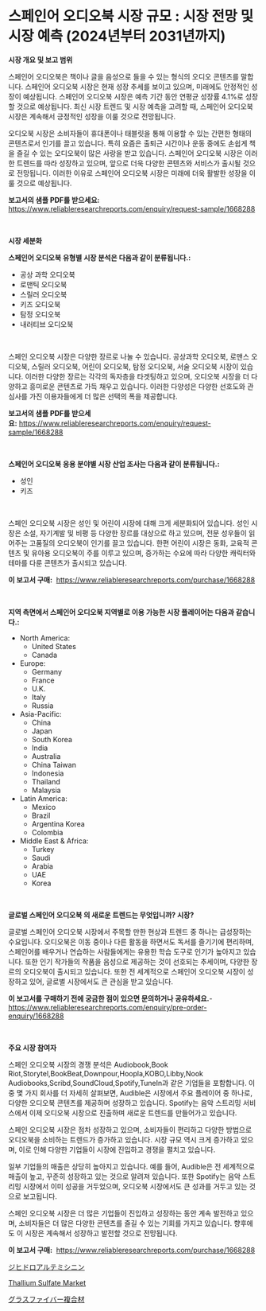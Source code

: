 <p><h1>스페인어 오디오북 시장 규모 : 시장 전망 및 시장 예측 (2024년부터 2031년까지)</h1></p><p><strong>시장 개요 및 보고 범위</strong></p>
<p><p>스페인어 오디오북은 책이나 글을 음성으로 들을 수 있는 형식의 오디오 콘텐츠를 말합니다. 스페인어 오디오북 시장은 현재 성장 추세를 보이고 있으며, 미래에도 안정적인 성장이 예상됩니다. 스페인어 오디오북 시장은 예측 기간 동안 연평균 성장률 4.1%로 성장할 것으로 예상됩니다. 최신 시장 트렌드 및 시장 예측을 고려할 때, 스페인어 오디오북 시장은 계속해서 긍정적인 성장을 이룰 것으로 전망됩니다. </p><p>오디오북 시장은 소비자들이 휴대폰이나 태블릿을 통해 이용할 수 있는 간편한 형태의 콘텐츠로서 인기를 끌고 있습니다. 특히 요즘은 출퇴근 시간이나 운동 중에도 손쉽게 책을 즐길 수 있는 오디오북이 많은 사랑을 받고 있습니다. 스페인어 오디오북 시장은 이러한 트렌드를 따라 성장하고 있으며, 앞으로 더욱 다양한 콘텐츠와 서비스가 출시될 것으로 전망됩니다. 이러한 이유로 스페인어 오디오북 시장은 미래에 더욱 활발한 성장을 이룰 것으로 예상됩니다.</p></p>
<p><strong>보고서의 샘플 PDF를 받으세요:</strong> <a href="https://www.reliableresearchreports.com/enquiry/request-sample/1668288">https://www.reliableresearchreports.com/enquiry/request-sample/1668288</a></p>
<p>&nbsp;</p>
<p><strong>시장 세분화</strong></p>
<p><strong>스페인어 오디오북 유형별 시장 분석은 다음과 같이 분류됩니다.:</strong></p>
<p><ul><li>공상 과학 오디오북</li><li>로맨틱 오디오북</li><li>스릴러 오디오북</li><li>키즈 오디오북</li><li>탐정 오디오북</li><li>내러티브 오디오북</li></ul></p>
<p>&nbsp;</p>
<p><p>스페인 오디오북 시장은 다양한 장르로 나눌 수 있습니다. 공상과학 오디오북, 로맨스 오디오북, 스릴러 오디오북, 어린이 오디오북, 탐정 오디오북, 서술 오디오북 시장이 있습니다. 이러한 다양한 장르는 각각의 독자층을 타겟팅하고 있으며, 오디오북 시장을 더 다양하고 흥미로운 콘텐츠로 가득 채우고 있습니다. 이러한 다양성은 다양한 선호도와 관심사를 가진 이용자들에게 더 많은 선택의 폭을 제공합니다.</p></p>
<p><strong>보고서의 샘플 PDF를 받으세요:</strong>&nbsp;<a href="https://www.reliableresearchreports.com/enquiry/request-sample/1668288">https://www.reliableresearchreports.com/enquiry/request-sample/1668288</a></p>
<p>&nbsp;</p>
<p><strong> 스페인어 오디오북 응용 분야별 시장 산업 조사는 다음과 같이 분류됩니다.:</strong></p>
<p><ul><li>성인</li><li>키즈</li></ul></p>
<p>&nbsp;</p>
<p><p>스페인 오디오북 시장은 성인 및 어린이 시장에 대해 크게 세분화되어 있습니다. 성인 시장은 소설, 자기계발 및 비평 등 다양한 장르를 대상으로 하고 있으며, 전문 성우들이 읽어주는 고품질의 오디오북이 인기를 끌고 있습니다. 한편 어린이 시장은 동화, 교육적 콘텐츠 및 유아용 오디오북이 주를 이루고 있으며, 증가하는 수요에 따라 다양한 캐릭터와 테마를 다룬 콘텐츠가 출시되고 있습니다.</p></p>
<p><strong>이 보고서 구매:</strong>&nbsp; <a href="https://www.reliableresearchreports.com/purchase/1668288">https://www.reliableresearchreports.com/purchase/1668288</a></p>
<p>&nbsp;</p>
<p><strong>지역 측면에서 스페인어 오디오북 지역별로 이용 가능한 시장 플레이어는 다음과 같습니다.:</strong></p>
<p><ul>
    <li>
        North America:
        <ul>
            <li>United States</li>
            <li>Canada</li>
        </ul>
    </li>
    <li>
        Europe:
        <ul>
            <li>Germany</li>
            <li>France</li>
            <li>U.K.</li>
            <li>Italy</li>
            <li>Russia</li>
        </ul>
    </li>
    <li>
        Asia-Pacific:
        <ul>
            <li>China</li>
            <li>Japan</li>
            <li>South Korea</li>
            <li>India</li>
            <li>Australia</li>
            <li>China Taiwan</li>
            <li>Indonesia</li>
            <li>Thailand</li>
            <li>Malaysia</li>
        </ul>
    </li>
    <li>
        Latin America:
        <ul>
            <li>Mexico</li>
            <li>Brazil</li>
            <li>Argentina Korea</li>
            <li>Colombia</li>
        </ul>
    </li>
    <li>
        Middle East & Africa:
        <ul>
            <li>Turkey</li>
            <li>Saudi</li>
            <li>Arabia</li>
            <li>UAE</li>
            <li>Korea</li>
        </ul>
    </li>
    </ul></p>
<p>&nbsp;</p>
<p><strong>글로벌 스페인어 오디오북 의 새로운 트렌드는 무엇입니까? 시장?</strong></p>
<p><p>글로벌 스페인어 오디오북 시장에서 주목할 만한 현상과 트렌드 중 하나는 급성장하는 수요입니다. 오디오북은 이동 중이나 다른 활동을 하면서도 독서를 즐기기에 편리하며, 스페인어를 배우거나 연습하는 사람들에게는 유용한 학습 도구로 인기가 높아지고 있습니다. 또한 인기 작가들의 작품을 음성으로 제공하는 것이 선호되는 추세이며, 다양한 장르의 오디오북이 출시되고 있습니다. 또한 전 세계적으로 스페인어 오디오북 시장이 성장하고 있어, 글로벌 시장에서도 큰 관심을 받고 있습니다.</p></p>
<p><strong>이 보고서를 구매하기 전에 궁금한 점이 있으면 문의하거나 공유하세요.</strong>- <a href="https://www.reliableresearchreports.com/enquiry/pre-order-enquiry/1668288">https://www.reliableresearchreports.com/enquiry/pre-order-enquiry/1668288</a></p>
<p>&nbsp;</p>
<p><strong>주요 시장 참여자</strong></p>
<p><p>스페인 오디오북 시장의 경쟁 분석은 Audiobook,‎Book Riot,Storytel,BookBeat,Downpour,Hoopla,KOBO,Libby,Nook Audiobooks,Scribd,SoundCloud,Spotify,TuneIn과 같은 기업들을 포함합니다. 이 중 몇 가지 회사를 더 자세히 살펴보면, Audible은 시장에서 주요 플레이어 중 하나로, 다양한 오디오북 콘텐츠를 제공하며 성장하고 있습니다. Spotify는 음악 스트리밍 서비스에서 이제 오디오북 시장으로 진출하며 새로운 트렌드를 만들어가고 있습니다. </p><p>스페인 오디오북 시장은 점차 성장하고 있으며, 소비자들이 편리하고 다양한 방법으로 오디오북을 소비하는 트렌드가 증가하고 있습니다. 시장 규모 역시 크게 증가하고 있으며, 이로 인해 다양한 기업들이 시장에 진입하고 경쟁을 펼치고 있습니다.</p><p>일부 기업들의 매출은 상당히 높아지고 있습니다. 예를 들어, Audible은 전 세계적으로 매출이 높고, 꾸준히 성장하고 있는 것으로 알려져 있습니다. 또한 Spotify는 음악 스트리밍 시장에서 이미 성공을 거두었으며, 오디오북 시장에서도 큰 성과를 거두고 있는 것으로 보고됩니다.</p><p>스페인 오디오북 시장은 더 많은 기업들이 진입하고 성장하는 동안 계속 발전하고 있으며, 소비자들은 더 많은 다양한 콘텐츠를 즐길 수 있는 기회를 가지고 있습니다. 향후에도 이 시장은 계속해서 성장하고 발전할 것으로 전망됩니다.</p></p>
<p><strong>이 보고서 구매:</strong>&nbsp;&nbsp;<a href="https://www.reliableresearchreports.com/purchase/1668288">https://www.reliableresearchreports.com/purchase/1668288</a></p>
<p><p><a href="https://medium.com/@jacobkelly525/%E3%82%B8%E3%83%92%E3%83%89%E3%83%AD%E3%82%A2%E3%83%AB%E3%83%86%E3%83%9F%E3%82%B7%E3%83%8B%E3%83%B3%E5%B8%82%E5%A0%B4%E3%82%A4%E3%83%B3%E3%82%B5%E3%82%A4%E3%83%88-%E5%B8%82%E5%A0%B4%E5%8B%95%E5%90%91-%E6%88%90%E9%95%B7-2024%E5%B9%B4%E3%81%8B%E3%82%892031%E5%B9%B4%E3%81%BE%E3%81%A7%E3%81%AE%E4%BA%88%E6%B8%AC-8f7f81161ea4">ジヒドロアルテミシニン</a></p><p><a href="https://invited-way-688.notion.site/Thallium-Sulfate-Market-Size-Global-Industry-Overview-Market-Segmentation-and-Forecast-2024-to-20-cc3e53f536cd4cab87f966dd606a12eb">Thallium Sulfate Market</a></p><p><a href="https://medium.com/@levihamilton5801940/%E3%82%AC%E3%83%A9%E3%82%B9%E7%B9%8A%E7%B6%AD%E8%A4%87%E5%90%88%E6%9D%90%E6%96%99%E5%B8%82%E5%A0%B4%E8%A6%8F%E6%A8%A1-%E5%B8%82%E5%A0%B4%E5%B1%95%E6%9C%9B%E3%81%A8%E5%B8%82%E5%A0%B4%E4%BA%88%E6%B8%AC-2024%E5%B9%B4%E3%81%8B%E3%82%892031%E5%B9%B4%E3%81%BE%E3%81%A7-db5023fb94ab">グラスファイバー複合材</a></p></p>
